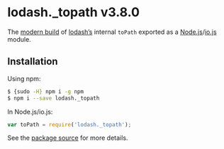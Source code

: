 # lodash._topath v3.8.0

The [modern build](https://github.com/lodash/lodash/wiki/Build-Differences) of [lodash’s](https://lodash.com/) internal `toPath` exported as a [Node.js](http://nodejs.org/)/[io.js](https://iojs.org/) module.

## Installation

Using npm:

```bash
$ {sudo -H} npm i -g npm
$ npm i --save lodash._topath
```

In Node.js/io.js:

```js
var toPath = require('lodash._topath');
```

See the [package source](https://github.com/lodash/lodash/blob/3.8.0-npm-packages/lodash._topath) for more details.
